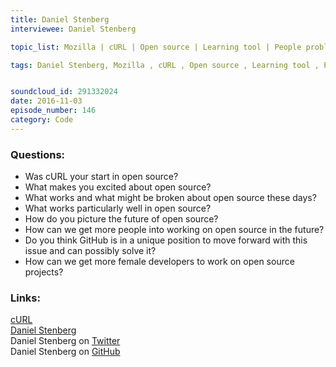```yaml
--- 
title: Daniel Stenberg
interviewee: Daniel Stenberg

topic_list: Mozilla | cURL | Open source | Learning tool | People problems | Building foundations | Innovation | Bleeding edge | Open source future | Reusability | Involving more people | OS contributions | GitHub’s responsibility | OS licences | SourceForge | Female contributors | Sexism | Inequality

tags: Daniel Stenberg, Mozilla , cURL , Open source , Learning tool , People problems , Building foundations , Innovation , Bleeding edge , Open source future , Reusability , Involving more people , OS contributions , GitHub’s responsibility , OS licences , SourceForge , Female contributors , Sexism , Inequality


soundcloud_id: 291332024 
date: 2016-11-03
episode_number: 146
category: Code
---
```


### Questions:
- Was cURL your start in open source?
- What makes you excited about open source?
- What works and what might be broken about open source these days?
- What works particularly well in open source?
- How do you picture the future of open source?
- How can we get more people into working on open source in the future?
- Do you think GitHub is in a unique position to move forward with this issue and can possibly solve it?
- How can we get more female developers to work on open source projects?

### Links:

[cURL](https://curl.haxx.se/)<br>
[Daniel Stenberg](https://daniel.haxx.se/)<br>
Daniel Stenberg on [Twitter](https://twitter.com/bagder?lang=de)<br>
Daniel Stenberg on [GitHub](https://github.com/bagder)<br>
